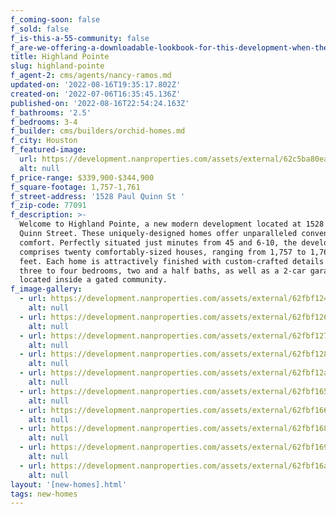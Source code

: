 ```yaml
---
f_coming-soon: false
f_sold: false
f_is-this-a-55-community: false
f_are-we-offering-a-downloadable-lookbook-for-this-development-when-they-submit-their-contact-info: false
title: Highland Pointe
slug: highland-pointe
f_agent-2: cms/agents/nancy-ramos.md
updated-on: '2022-08-16T19:35:17.802Z'
created-on: '2022-07-06T16:35:45.136Z'
published-on: '2022-08-16T22:54:24.163Z'
f_bathrooms: '2.5'
f_bedrooms: 3-4
f_builder: cms/builders/orchid-homes.md
f_city: Houston
f_featured-image:
  url: https://development.nanproperties.com/assets/external/62c5ba80ea6e2b73e059c6a1_view_exterior_final201201201.jpg
  alt: null
f_price-range: $339,900-$344,900
f_square-footage: 1,757-1,761
f_street-address: '1528 Paul Quinn St '
f_zip-code: 77091
f_description: >-
  Welcome to Highland Pointe, a new modern development located at 1528 Paul
  Quinn Street. These uniquely-designed homes offer unparalleled convenience and
  comfort. Perfectly situated just minutes from 45 and 6-10, the development
  comprises twenty comfortably-sized houses, ranging from 1,757 to 1,761 square
  feet. Each home is attractively finished with custom-crafted details and has
  three to four bedrooms, two and a half baths, as well as a 2-car garage—all
  located inside a gated community.
f_image-gallery:
  - url: https://development.nanproperties.com/assets/external/62fbf1248b8a906012f7f9e3_dji_0072.jpg
    alt: null
  - url: https://development.nanproperties.com/assets/external/62fbf12600d700cecef18562_dji_0077.jpg
    alt: null
  - url: https://development.nanproperties.com/assets/external/62fbf12700d7007689f18656_dsc00703-2.jpg
    alt: null
  - url: https://development.nanproperties.com/assets/external/62fbf12897995e444a9d817b_dsc00705-2.jpg
    alt: null
  - url: https://development.nanproperties.com/assets/external/62fbf12a8b8a903fb0f7fc62_dsc00707-2.jpg
    alt: null
  - url: https://development.nanproperties.com/assets/external/62fbf1659cc09072e6a7c2aa_dji_0069.jpg
    alt: null
  - url: https://development.nanproperties.com/assets/external/62fbf166466469fe586e1896_dji_0071.jpg
    alt: null
  - url: https://development.nanproperties.com/assets/external/62fbf168d4bccc41776efe39_dji_0073.jpg
    alt: null
  - url: https://development.nanproperties.com/assets/external/62fbf1697c14e37c346a4e54_dji_0076.jpg
    alt: null
  - url: https://development.nanproperties.com/assets/external/62fbf16a490fe75af8c30d3f_dji_0078.jpg
    alt: null
layout: '[new-homes].html'
tags: new-homes
---
```



